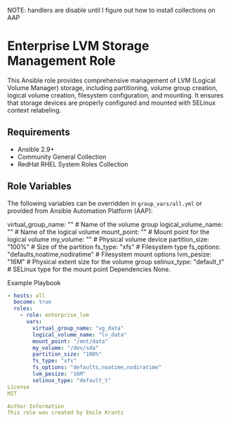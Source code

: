 NOTE: handlers are disable until I figure out how to install collections on AAP

# Enterprise LVM Storage Management Role

This Ansible role provides comprehensive management of LVM (Logical Volume Manager) storage, including partitioning, volume group creation, logical volume creation, filesystem configuration, and mounting. It ensures that storage devices are properly configured and mounted with SELinux context relabeling.

## Requirements

- Ansible 2.9+
- Community General Collection
- RedHat RHEL System Roles Collection

## Role Variables

The following variables can be overridden in `group_vars/all.yml` or provided from Ansible Automation Platform (AAP):

virtual_group_name: ""  # Name of the volume group
logical_volume_name: ""  # Name of the logical volume
mount_point: ""  # Mount point for the logical volume
my_volume: ""  # Physical volume device
partition_size: "100%"  # Size of the partition
fs_type: "xfs"  # Filesystem type
fs_options: "defaults,noatime,nodiratime"  # Filesystem mount options
lvm_pesize: "16M"  # Physical extent size for the volume group
selinux_type: "default_t"  # SELinux type for the mount point
Dependencies
None.

Example Playbook
```yaml
- hosts: all
  become: true
  roles:
    - role: enterprise_lvm
      vars:
        virtual_group_name: "vg_data"
        logical_volume_name: "lv_data"
        mount_point: "/mnt/data"
        my_volume: "/dev/sda"
        partition_size: "100%"
        fs_type: "xfs"
        fs_options: "defaults,noatime,nodiratime"
        lvm_pesize: "16M"
        selinux_type: "default_t"
License
MIT

Author Information
This role was created by Emile Krantz
